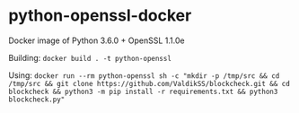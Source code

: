 # python-openssl-docker
Docker image of Python 3.6.0 + OpenSSL 1.1.0e

Building:
`docker build . -t python-openssl`

Using: `docker run --rm python-openssl sh -c "mkdir -p /tmp/src && cd /tmp/src && git clone https://github.com/ValdikSS/blockcheck.git &&
cd blockcheck && python3 -m pip install -r requirements.txt && python3 blockcheck.py"`
